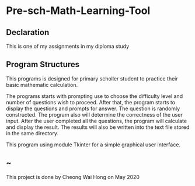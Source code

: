 # Pre-sch-Math-Learning-Tool

## Declaration 
This is one of my assignments in my diploma study

## Program Structures 
This programs is designed for primary scholler student to practice their basic mathematic calculation.

The programs starts with prompting use to choose the difficulty level and number of questions wish to proceed.
After that, the program starts to display the questions and prompts for answer. The question is randomly constructed.
The program also will determine the correctness of the user input. 
After the user completed all the questions, the program will calculate and display the result. The results will also be written into the text file stored in the same directory. 

This program using module Tkinter for a simple graphical user interface.


## ~
This project is done by Cheong Wai Hong on May 2020
